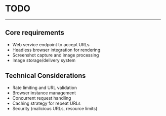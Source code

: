 # TODO


---

## Core requirements
- Web service endpoint to accept URLs
- Headless browser integration for rendering
- Screenshot capture and image processing
- Image storage/delivery system


## Technical Considerations
- Rate limiting and URL validation
- Browser instance management
- Concurrent request handling
- Caching strategy for repeat URLs
- Security (malicious URLs, resource limits)

